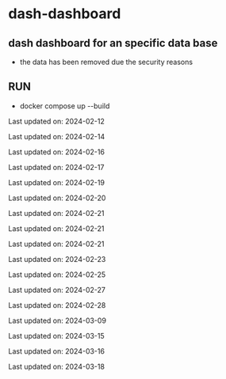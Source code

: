 # dash-dashboard

## dash dashboard for an specific data base

* the data has been removed due the security reasons

## RUN 

* docker compose up --build


Last updated on: 2024-02-12

Last updated on: 2024-02-14

Last updated on: 2024-02-16

Last updated on: 2024-02-17

Last updated on: 2024-02-19

Last updated on: 2024-02-20

Last updated on: 2024-02-21

Last updated on: 2024-02-21

Last updated on: 2024-02-21

Last updated on: 2024-02-23

Last updated on: 2024-02-25

Last updated on: 2024-02-27

Last updated on: 2024-02-28

Last updated on: 2024-03-09

Last updated on: 2024-03-15

Last updated on: 2024-03-16

Last updated on: 2024-03-18